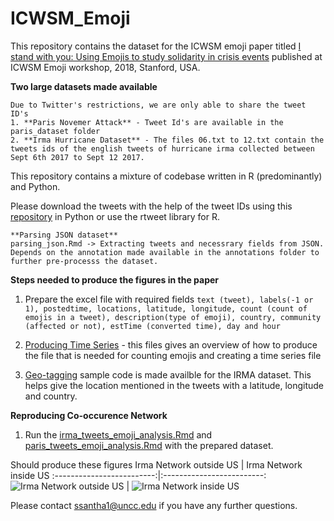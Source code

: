 # ICWSM_Emoji

This repository contains the dataset for the ICWSM emoji paper titled [I stand with you: Using Emojis to study solidarity in crisis events](http://ceur-ws.org/Vol-2130/paper1.pdf) published at ICWSM Emoji workshop, 2018, Stanford, USA.

**Two large datasets made available**
```
Due to Twitter's restrictions, we are only able to share the tweet ID's
1. **Paris Novemer Attack** - Tweet Id's are available in the paris_dataset folder
2. **Irma Hurricane Dataset** - The files 06.txt to 12.txt contain the tweets ids of the english tweets of hurricane irma collected between Sept 6th 2017 to Sept 12 2017.
```

This repository contains a mixture of codebase written in R (predominantly) and Python.

Please download the tweets with the help of the tweet IDs using this [repository](https://github.com/sashank06/tweets_extraction) in Python or use the rtweet library for R.
```
**Parsing JSON dataset**
parsing_json.Rmd -> Extracting tweets and necessrary fields from JSON.
Depends on the annotation made available in the annotations folder to further pre-processs the dataset.
```

**Steps needed to produce the figures in the paper**
1. Prepare the excel file with required fields
```text (tweet), labels(-1 or 1), postedtime, locations, latitude, longitude, count (count of emojis in a tweet), description(type of emoji), country, community (affected or not), estTime (converted time), day and hour```

2. [Producing Time Series](https://github.com/sashank06/ICWSM_Emoji/blob/master/creating_irma_time_series_file.py) - this files gives an overview of how to produce the file that is needed for counting emojis and creating a time series file

3. [Geo-tagging](https://github.com/sashank06/ICWSM_Emoji/blob/master/geotagging_irma.py) sample code is made availble for the IRMA dataset. This helps give the location mentioned in the tweets with a latitude, longitude and country.

**Reproducing Co-occurence Network**
1. Run the [irma_tweets_emoji_analysis.Rmd](https://github.com/sashank06/ICWSM_Emoji/blob/master/Cooccurrence-network/irma_tweets_emoji_analysis.Rmd) and [paris_tweets_emoji_analysis.Rmd](https://github.com/sashank06/ICWSM_Emoji/blob/master/Cooccurrence-network/paris_tweets_emoji_analysis.Rmd) with the prepared dataset.

Should produce these figures
Irma Network outside US           |  Irma Network inside US 
:-------------------------:|:-------------------------:
![Irma Network outside US](https://github.com/sashank06/ICWSM_Emoji/blob/master/images/emoji_solidarity_irma_network_NotUS.png)  |  ![Irma Network inside US ](https://github.com/sashank06/ICWSM_Emoji/blob/master/images/emoji_solidarity_irma_network_US.png)

Please contact ssantha1@uncc.edu if you have any further questions.

